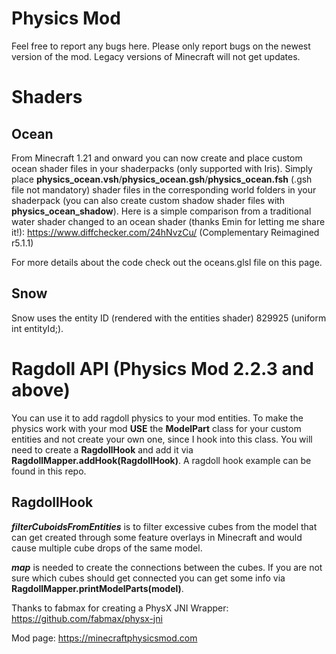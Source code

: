 # Physics Mod
Feel free to report any bugs here. Please only report bugs on the newest version of the mod. Legacy versions of Minecraft will not get updates.

# Shaders

## Ocean
From Minecraft 1.21 and onward you can now create and place custom ocean shader files in your shaderpacks (only supported with Iris). Simply place **physics_ocean.vsh**/**physics_ocean.gsh**/**physics_ocean.fsh** (.gsh file not mandatory) shader files in the corresponding world folders in your shaderpack (you can also create custom shadow shader files with **physics_ocean_shadow**). Here is a simple comparison from a traditional water shader changed to an ocean shader (thanks Emin for letting me share it!): https://www.diffchecker.com/24hNvzCu/ (Complementary Reimagined r5.1.1)

For more details about the code check out the oceans.glsl file on this page.

## Snow
Snow uses the entity ID (rendered with the entities shader) 829925 (uniform int entityId;).

# Ragdoll API (Physics Mod 2.2.3 and above)
You can use it to add ragdoll physics to your mod entities. To make the physics work with your mod __USE__ the __ModelPart__ class for your custom entities and not create your own one, since I hook into this class.
You will need to create a __RagdollHook__ and add it via __RagdollMapper.addHook(RagdollHook)__. A ragdoll hook example can be found in this repo. 

## RagdollHook
***filterCuboidsFromEntities*** is to filter excessive cubes from the model that can get created through some feature overlays in Minecraft and would cause multiple cube drops of the same model.

***map*** is needed to create the connections between the cubes. If you are not sure which cubes should get connected you can get some info via __RagdollMapper.printModelParts(model)__.

Thanks to fabmax for creating a PhysX JNI Wrapper: https://github.com/fabmax/physx-jni

Mod page: https://minecraftphysicsmod.com

